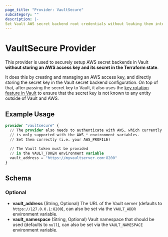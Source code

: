 ```yaml
---
page_title: "Provider: VaultSecure"
subcategory: ""
description: |-
Set Vault AWS secret backend root credentials without leaking them into the Terraform state
---
```


# VaultSecure Provider

This provider is used to securely setup AWS secret backends in Vault **without storing an AWS access key and its secret in the Terraform state**.

It does this by creating and managing an AWS access key, and directly storing the secret key in the Vault secret backend configuration. On top of that, after passing the secret key to Vault, it also uses the [key rotation feature in Vault](https://www.vaultproject.io/api-docs/secret/aws#rotate-root-iam-credentials) to ensure that the secret key is not known to any entity outside of Vault and AWS.

## Example Usage

```terraform
provider "vaultsecure" {
  // The provider also needs to authenticate with AWS, which currently 
  // is only supported with the AWS_* environment variables.
  // Set them correctly (i.e. your AWS_PROFILE)
  
  // The Vault token must be provided
  // in the VAULT_TOKEN environment variable
  vault_address = "https://myvaultserver.com:8200"
}
```

## Schema

### Optional

- **vault_address** (String, Optional) The URL of the Vault server (defaults to `https://127.0.0.1:8200`), can also be set via the `VAULT_ADDR` environment variable.
- **vault_namespace** (String, Optional) Vault namespace that should be used (defaults to `null`), can also be set via the `VAULT_NAMESPACE` environment variable.